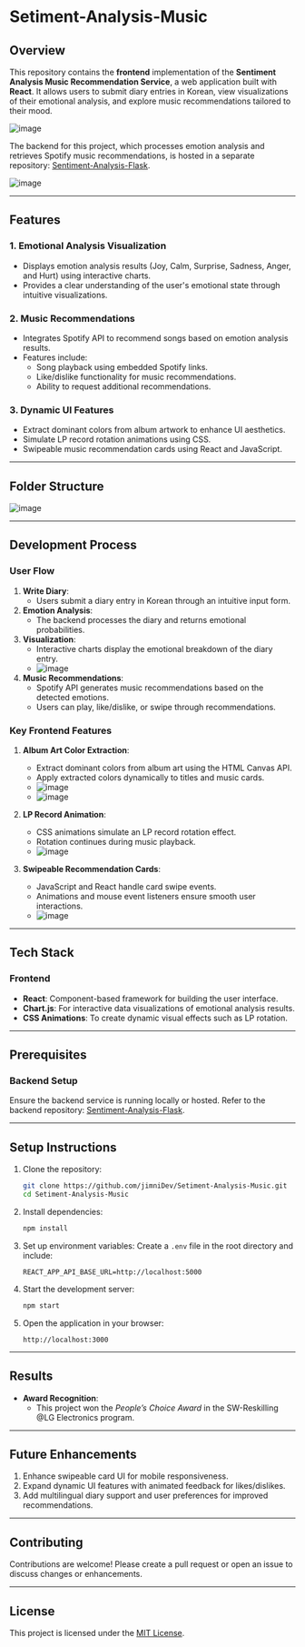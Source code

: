 # Setiment-Analysis-Music

## Overview

This repository contains the **frontend** implementation of the **Sentiment Analysis Music Recommendation Service**, a web application built with **React**. It allows users to submit diary entries in Korean, view visualizations of their emotional analysis, and explore music recommendations tailored to their mood.

![image](https://github.com/user-attachments/assets/2f38754c-ac94-47be-be0e-fa80873b5a08)

The backend for this project, which processes emotion analysis and retrieves Spotify music recommendations, is hosted in a separate repository: [Sentiment-Analysis-Flask](https://github.com/jimniDev/Setiment-Analysis-Flask).

![image](https://github.com/user-attachments/assets/8d71a3c3-8d66-4baf-a6a0-3f2578715800)

---

## Features

### 1. Emotional Analysis Visualization
- Displays emotion analysis results (Joy, Calm, Surprise, Sadness, Anger, and Hurt) using interactive charts.
- Provides a clear understanding of the user's emotional state through intuitive visualizations.

### 2. Music Recommendations
- Integrates Spotify API to recommend songs based on emotion analysis results.
- Features include:
  - Song playback using embedded Spotify links.
  - Like/dislike functionality for music recommendations.
  - Ability to request additional recommendations.

### 3. Dynamic UI Features
- Extract dominant colors from album artwork to enhance UI aesthetics.
- Simulate LP record rotation animations using CSS.
- Swipeable music recommendation cards using React and JavaScript.

---

## Folder Structure

![image](https://github.com/user-attachments/assets/46f2e3b7-c503-428a-880b-5668c3e5cc64)

---

## Development Process



### User Flow
1. **Write Diary**:
   - Users submit a diary entry in Korean through an intuitive input form.
2. **Emotion Analysis**:
   - The backend processes the diary and returns emotional probabilities.
3. **Visualization**:
   - Interactive charts display the emotional breakdown of the diary entry.
   - ![image](https://github.com/user-attachments/assets/c1e4a837-a443-45e4-8888-1fc560b55505)
4. **Music Recommendations**:
   - Spotify API generates music recommendations based on the detected emotions.
   - Users can play, like/dislike, or swipe through recommendations.

### Key Frontend Features
1. **Album Art Color Extraction**:
   - Extract dominant colors from album art using the HTML Canvas API.
   - Apply extracted colors dynamically to titles and music cards.
   - ![image](https://github.com/user-attachments/assets/00617c1c-b170-4d3b-b225-269e223641ef)
   - ![image](https://github.com/user-attachments/assets/ff2b7357-55ed-4163-802b-a8e2a27ada06)


2. **LP Record Animation**:
   - CSS animations simulate an LP record rotation effect.
   - Rotation continues during music playback.
   - ![image](https://github.com/user-attachments/assets/7187b685-4095-4c1e-b0d6-cd099f220284)


3. **Swipeable Recommendation Cards**:
   - JavaScript and React handle card swipe events.
   - Animations and mouse event listeners ensure smooth user interactions.
   - ![image](https://github.com/user-attachments/assets/3fee8a8f-9c46-42c2-8fc0-62f4ce01c4c7)


---

## Tech Stack

### Frontend
- **React**: Component-based framework for building the user interface.
- **Chart.js**: For interactive data visualizations of emotional analysis results.
- **CSS Animations**: To create dynamic visual effects such as LP rotation.

---

## Prerequisites

### Backend Setup
Ensure the backend service is running locally or hosted. Refer to the backend repository: [Sentiment-Analysis-Flask](https://github.com/jimniDev/Setiment-Analysis-Flask).

---

## Setup Instructions

1. Clone the repository:
   ```bash
   git clone https://github.com/jimniDev/Setiment-Analysis-Music.git
   cd Setiment-Analysis-Music
   ```

2. Install dependencies:
   ```bash
   npm install
   ```

3. Set up environment variables:
   Create a `.env` file in the root directory and include:
   ```
   REACT_APP_API_BASE_URL=http://localhost:5000
   ```

4. Start the development server:
   ```bash
   npm start
   ```

5. Open the application in your browser:
   ```
   http://localhost:3000
   ```

---

## Results
- **Award Recognition**:
  - This project won the *People’s Choice Award* in the SW-Reskilling @LG Electronics program.

---

## Future Enhancements
1. Enhance swipeable card UI for mobile responsiveness.
2. Expand dynamic UI features with animated feedback for likes/dislikes.
3. Add multilingual diary support and user preferences for improved recommendations.

---

## Contributing
Contributions are welcome! Please create a pull request or open an issue to discuss changes or enhancements.

---

## License
This project is licensed under the [MIT License](LICENSE).
